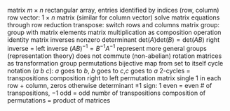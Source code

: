 matrix
	$m \times n$ rectangular array, entries identified by indices (row, column)
	row vector: $1 \times n$ matrix (similar for column vector)
	solve matrix equations through row reduction
	transpose: switch rows and columns
matrix group: group with matrix elements
	matrix multiplication as composition operation
	identity matrix
	inverses
		nonzero determinant
			$\mathrm{det}(A)\mathrm{det}(B) = \mathrm{det}(AB)$
		right inverse = left inverse
		$(AB)^{-1} = B^{-1}A^{-1}$
	represent more general groups (representation theory)
	does not commute (non-abelian)
	rotation matrices as transformation group
permutations
	bijective map from set to itself
	cycle notation $(a~b~c)$: $a$ goes to $b$, $b$ goes to $c$,$c$ goes to $a$
		2-cycles = transpositions
		composition right to left
	permutation matrix
		single $1$ in each row + column, zeros otherwise
		determinant $\pm 1$
			sign: $1$ even = even # of transpositions, $-1$ odd = odd numbr of transpositions
		composition of permutations = product of matrices